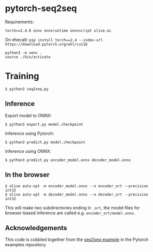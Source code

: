 # pytorch-seq2seq

Requirements:

```
torch==2.4.0 onnx onnxruntime onnxscript olive-ai
```

On ehecatl:
`pip install torch==2.4 --index-url https://download.pytorch.org/whl/cu118`

```
python3 -m venv .
source ./bin/activate
```

# Training

```
$ python3 seq2seq.py 
```

## Inference

Export model to ONNX:

```
$ python3 export.py model.checkpoint
```

Inference using Pytorch:
```
$ python3 predict.py model.checkpoint
```

Inference using ONNX:
```
$ python3 predict.py encoder_model.onnx decoder_model.onnx
```

## In the browser

```
$ olive auto-opt -m encoder_model.onnx --o encoder_ort --precision int32
$ olive auto-opt -m decoder_model.onnx --o decoder_ort --precision int32
```

This will make two subdirectories ending in `_ort`, the model files for 
browser-based inference are called e.g. `encoder_ort/model.onnx`.

## Acknowledgements

This code is cobbled together from the [seq2seq example](https://github.com/pytorch/tutorials/blob/main/intermediate_source/seq2seq_translation_tutorial.py) in the Pytorch examples
repository.
